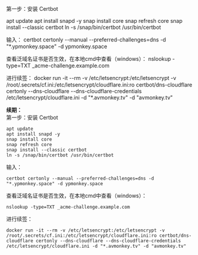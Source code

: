 第一步：安装 Certbot

apt update
apt install snapd -y
snap install core
snap refresh core
snap install --classic certbot
ln -s /snap/bin/certbot /usr/bin/certbot

输入：
certbot certonly --manual --preferred-challenges=dns -d "*.ypmonkey.space" -d ypmonkey.space

查看泛域名证书是否生效，在本地cmd中查看（windows）：
nslookup -type=TXT _acme-challenge.example.com

进行续签：
docker run -it --rm -v /etc/letsencrypt:/etc/letsencrypt -v /root/.secrets/cf.ini:/etc/letsencrypt/cloudflare.ini:ro certbot/dns-cloudflare certonly --dns-cloudflare --dns-cloudflare-credentials /etc/letsencrypt/cloudflare.ini -d "*.avmonkey.tv" -d "avmonkey.tv"


<p><strong>续期：</strong><br>
第一步：安装 Certbot</p>
<pre><code>apt update
apt install snapd -y
snap install core
snap refresh core
snap install --classic certbot
ln -s /snap/bin/certbot /usr/bin/certbot
</code></pre>
<p>输入：</p>
<pre><code>certbot certonly --manual --preferred-challenges=dns -d "*.ypmonkey.space" -d ypmonkey.space
</code></pre>
<p>查看泛域名证书是否生效，在本地cmd中查看（windows）：</p>
<pre><code>nslookup -type=TXT _acme-challenge.example.com
</code></pre>
<p>进行续签：</p>
<pre><code>docker run -it --rm -v /etc/letsencrypt:/etc/letsencrypt -v /root/.secrets/cf.ini:/etc/letsencrypt/cloudflare.ini:ro certbot/dns-cloudflare certonly --dns-cloudflare --dns-cloudflare-credentials /etc/letsencrypt/cloudflare.ini -d "*.avmonkey.tv" -d "avmonkey.tv"
</code></pre>

<!--stackedit_data:
eyJoaXN0b3J5IjpbMTk5ODQyMTM4NV19
-->